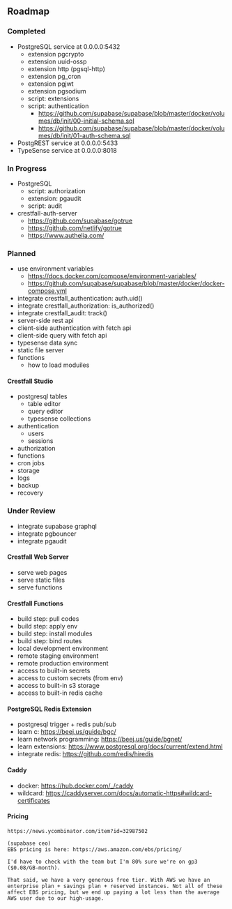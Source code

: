 ## Roadmap

### Completed

- PostgreSQL service at 0.0.0.0:5432
  - extension pgcrypto
  - extension uuid-ossp
  - extension http (pgsql-http)
  - extension pg_cron
  - extension pgjwt
  - extension pgsodium
  - script: extensions
  - script: authentication
    - https://github.com/supabase/supabase/blob/master/docker/volumes/db/init/00-initial-schema.sql
    - https://github.com/supabase/supabase/blob/master/docker/volumes/db/init/01-auth-schema.sql
- PostgREST service at 0.0.0.0:5433
- TypeSense service at 0.0.0.0:8018

### In Progress

- PostgreSQL
  - script: authorization
  - extension: pgaudit
  - script: audit
- crestfall-auth-server
  - https://github.com/supabase/gotrue
  - https://github.com/netlify/gotrue
  - https://www.authelia.com/

### Planned

- use environment variables
  - https://docs.docker.com/compose/environment-variables/
  - https://github.com/supabase/supabase/blob/master/docker/docker-compose.yml
- integrate crestfall_authentication: auth.uid()
- integrate crestfall_authorization: is_authorized()
- integrate crestfall_audit: track()
- server-side rest api
- client-side authentication with fetch api
- client-side query with fetch api
- typesense data sync
- static file server
- functions
  - how to load moduiles

#### Crestfall Studio

- postgresql tables
  - table editor
  - query editor
  - typesense collections
- authentication
  - users
  - sessions
- authorization
- functions
- cron jobs
- storage
- logs
- backup
- recovery

### Under Review

- integrate supabase graphql
- integrate pgbouncer
- integrate pgaudit

#### Crestfall Web Server

- serve web pages
- serve static files
- serve functions

#### Crestfall Functions

- build step: pull codes
- build step: apply env
- build step: install modules
- build step: bind routes
- local development environment
- remote staging environment
- remote production environment
- access to built-in secrets
- access to custom secrets (from env)
- access to built-in s3 storage
- access to built-in redis cache

#### PostgreSQL Redis Extension

- postgresql trigger + redis pub/sub
- learn c: https://beej.us/guide/bgc/
- learn network programming: https://beej.us/guide/bgnet/
- learn extensions: https://www.postgresql.org/docs/current/extend.html
- integrate redis: https://github.com/redis/hiredis

#### Caddy

- docker: https://hub.docker.com/_/caddy
- wildcard: https://caddyserver.com/docs/automatic-https#wildcard-certificates

#### Pricing

```
https://news.ycombinator.com/item?id=32987502

(supabase ceo)
EBS pricing is here: https://aws.amazon.com/ebs/pricing/

I'd have to check with the team but I'm 80% sure we're on gp3 ($0.08/GB-month).

That said, we have a very generous free tier. With AWS we have an enterprise plan + savings plan + reserved instances. Not all of these affect EBS pricing, but we end up paying a lot less than the average AWS user due to our high-usage.
```